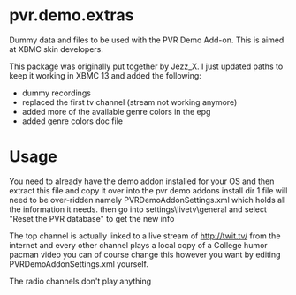 pvr.demo.extras
===============
Dummy data and files to be used with the PVR Demo Add-on. This is aimed at XBMC skin developers.

This package was originally put together by Jezz_X. I just updated paths to keep it working in XBMC 13 and added the following:

- dummy recordings
- replaced the first tv channel (stream not working anymore)
- added more of the available genre colors in the epg
- added genre colors doc file

Usage
=====
You need to already have the demo addon installed for your OS and then extract this file and copy it over into the pvr demo addons install dir 1 file will need to be over-ridden namely PVRDemoAddonSettings.xml which holds all the information it needs. then go into settings\livetv\general and select "Reset the PVR database" to get the new info

The top channel is actually linked to a live stream of http://twit.tv/ from the internet and every other channel plays a local copy of a College humor pacman video you can of course change this however you want by editing PVRDemoAddonSettings.xml yourself.

The radio channels don't play anything
